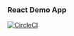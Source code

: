 ### React Demo App

[![CircleCI](https://circleci.com/gh/gazeing/NewReactDemoApp.svg?style=svg)](https://circleci.com/gh/gazeing/NewReactDemoApp)